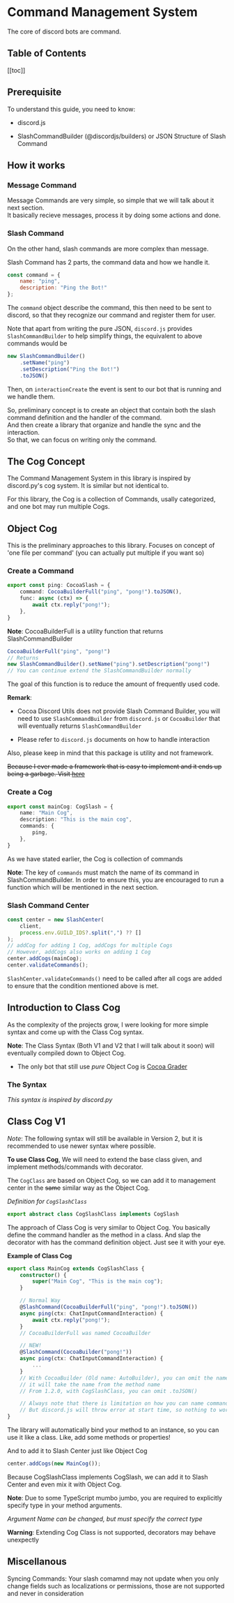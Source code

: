 # Command Management System

The core of discord bots are command.

## Table of Contents

[[toc]]

## Prerequisite

To understand this guide, you need to know:

- discord.js

- SlashCommandBuilder (@discordjs/builders) or JSON Structure of Slash Command

## How it works

### Message Command

Message Commands are very simple, so simple that we will talk about it next section.  
It basically recieve messages, process it by doing some actions and done.

### Slash Command

On the other hand, slash commands are more complex than message.

Slash Command has 2 parts, the command data and how we handle it.

```js
const command = {
    name: "ping",
    description: "Ping the Bot!"
};
```

The `command` object describe the command, this then need to be sent to discord,
so that they recognize our command and register them for user.

Note that apart from writing the pure JSON, `discord.js` provides `SlashCommandBuilder`
to help simplify things, the equivalent to above commands would be
```js
new SlashCommandBuilder()
    .setName("ping")
    .setDescription("Ping the Bot!")
    .toJSON()
```

Then, on `interactionCreate` the event is sent to our bot that is running and we handle them.

So, preliminary concept is to create an object that contain both the slash command definition
and the handler of the command.  
And then create a library that organize and handle the sync and the interaction.  
So that, we can focus on writing only the command.

## The Cog Concept

The Command Management System in this library is inspired by discord.py's
cog system. It is similar but not identical to.

For this library, the Cog is a collection of Commands, usally categorized, and one bot may run multiple Cogs.

## Object Cog

This is the preliminary approaches to this library. Focuses on concept of 'one file per command'
(you can actually put multiple if you want so)

### Create a Command

```ts
export const ping: CocoaSlash = {
    command: CocoaBuilderFull("ping", "pong!").toJSON(),
    func: async (ctx) => {
        await ctx.reply("pong!");
    },
}
```

**Note**: CocoaBuilderFull is a utility function that returns SlashCommandBuilder

```ts
CocoaBuilderFull("ping", "pong!")
// Returns
new SlashCommandBuilder().setName("ping").setDescription("pong!")
// You can continue extend the SlashCommandBuilder normally
```

The goal of this function is to reduce the amount of frequently used code.

**Remark**:

- Cocoa Discord Utils does not provide Slash Command Builder,
you will need to use `SlashCommandBuilder` from `discord.js` or `CocoaBuilder` that will eventually returns `SlashCommandBuilder`

- Please refer to `discord.js` documents on how to handle interaction

Also, please keep in mind that this package is utility and not framework.

~~Because I ever made a framework that is easy to implement and it ends up
being a garbage. Visit [here](https://www.npmjs.com/package/s-bot-framework)~~

### Create a Cog

```ts
export const mainCog: CogSlash = {
    name: "Main Cog",
    description: "This is the main cog",
    commands: {
        ping,
    },
}
```

As we have stated earlier, the Cog is collection of commands

**Note**: The key of `commands` must match the name of its command in SlashCommandBuilder.
In order to ensure this, you are encouraged to run a function which will be
mentioned in the next section.

### Slash Command Center

```ts
const center = new SlashCenter(
    client,
    process.env.GUILD_IDS?.split(",") ?? []
);
// addCog for adding 1 Cog, addCogs for multiple Cogs
// However, addCogs also works on adding 1 Cog
center.addCogs(mainCog);
center.validateCommands();
```

`SlashCenter.validateCommands()` need to be called after all cogs are added
to ensure that the condition mentioned above is met.

## Introduction to Class Cog

As the complexity of the projects grow, I were looking for more simple syntax
and come up with the Class Cog syntax.

**Note**: The Class Syntax (Both V1 and V2 that I will talk about it soon) will
eventually compiled down to Object Cog.

- The only bot that still use *pure* Object Cog is [Cocoa Grader](https://github.com/Leomotors/cocoa-grader)

### The Syntax

*This syntax is inspired by discord.py*

## Class Cog V1

*Note*: The following syntax will still be available in Version 2, but it is recommended
to use newer syntax where possible.

**To use Class Cog**, We will need to extend the base class given,
and implement methods/commands with decorator.

The `CogClass` are based on Object Cog, so we can add it to management center
in the ~~same~~ similar way as the Object Cog.

*Definition for `CogSlashClass`*

```ts
export abstract class CogSlashClass implements CogSlash
```

The approach of Class Cog is very similar to Object Cog. You basically define
the command handler as the method in a class. And slap the decorator with has
the command definition object. Just see it with your eye.

**Example of Class Cog**

```ts
export class MainCog extends CogSlashClass {
    constructor() {
        super("Main Cog", "This is the main cog");
    }

    // Normal Way
    @SlashCommand(CocoaBuilderFull("ping", "pong!").toJSON())
    async ping(ctx: ChatInputCommandInteraction) {
        await ctx.reply("pong!");
    }
    // CocoaBuilderFull was named CocoaBuilder

    // NEW!
    @SlashCommand(CocoaBuilder("pong!"))
    async ping(ctx: ChatInputCommandInteraction) {
        ...
    }
    // With CocoaBuilder (Old name: AutoBuilder), you can omit the name field,
    // it will take the name from the method name
    // From 1.2.0, with CogSlashClass, you can omit .toJSON()

    // Always note that there is limitation on how you can name command
    // But discord.js will throw error at start time, so nothing to worry about
}
```

The library will automatically bind your method to an instance, so you can use
it like a class. Like, add some methods or properties!

And to add it to Slash Center just like Object Cog

```ts
center.addCogs(new MainCog());
```

Because CogSlashClass implements CogSlash, we can add it to Slash Center and even mix it with Object Cog.

**Note**: Due to some TypeScript mumbo jumbo, you are required to explicitly 
specify type in your method arguments.

*Argument Name can be changed, but must specify the correct type*

**Warning**: Extending Cog Class is not supported, decorators may behave unexpectly

## Miscellanous

Syncing Commands: Your slash comamnd may not update when you only change fields such as localizations or permissions, those are not supported and never in consideration

